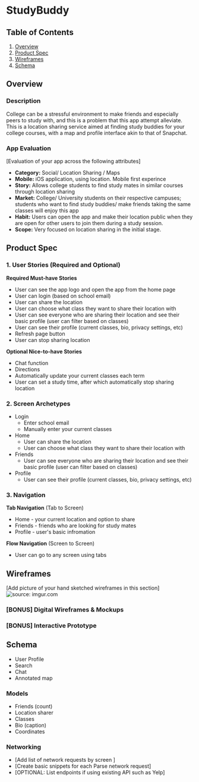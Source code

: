 
# StudyBuddy

## Table of Contents
1. [Overview](#Overview)
1. [Product Spec](#Product-Spec)
1. [Wireframes](#Wireframes)
2. [Schema](#Schema)

## Overview
### Description
College can be a stressful environment to make friends and especially peers to study with, and this is a problem that this app attempt alleviate. This is a location sharing service aimed at finding study buddies for your college courses, with a map and profile interface akin to that of Snapchat. 

### App Evaluation
[Evaluation of your app across the following attributes]
- **Category:** Social/ Location Sharing / Maps
- **Mobile:** iOS application, using location. Mobile first experince
- **Story:** Allows college students to find study mates in similar courses through location sharing
- **Market:** College/ University students on their respective campuses; students who want to find study buddies/ make friends taking the same classes will enjoy this app
- **Habit:** Users can open the app and make their location public when they are open for other users to join them during a study session.
- **Scope:** Very focused on location sharing in the initial stage. 

## Product Spec

### 1. User Stories (Required and Optional)

**Required Must-have Stories**

* User can see the app logo and open the app from the home page
* User can login (based on school email)
* User can share the location
* User can choose what class they want to share their location with
* User can see everyone who are sharing their location and see their basic profile (user can filter based on classes)
* User can see their profile (current classes, bio, privacy settings, etc)
* Refresh page button
* User can stop sharing location



**Optional Nice-to-have Stories**

* Chat function
* Directions
* Automatically update your current classes each term
* User can set a study time, after which automatically stop sharing location


### 2. Screen Archetypes

* Login
   * Enter school email 
   * Manually enter your current classes
* Home
   * User can share the location
   * User can choose what class they want to share their location with
* Friends
    * User can see everyone who are sharing their location and see their basic profile (user can filter based on classes)
* Profile
    * User can see their profile (current classes, bio, privacy settings, etc)

### 3. Navigation

**Tab Navigation** (Tab to Screen)

* Home - your current location and option to share
* Friends - friends who are looking for study mates
* Profile - user's basic infromation

**Flow Navigation** (Screen to Screen)

* User can go to any screen using tabs

## Wireframes
[Add picture of your hand sketched wireframes in this section]
<img src="https://i.imgur.com/hvTgcZY.jpg" title="source: imgur.com" />

### [BONUS] Digital Wireframes & Mockups

### [BONUS] Interactive Prototype

## Schema 
  * User Profile
  * Search
  * Chat
  * Annotated map 


### Models
 * Friends (count)
 * Location sharer
 * Classes
 * Bio (caption)
 * Coordinates
 
### Networking
- [Add list of network requests by screen ]
- [Create basic snippets for each Parse network request]
- [OPTIONAL: List endpoints if using existing API such as Yelp]
